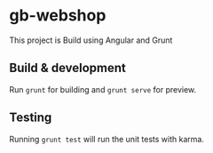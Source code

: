 # gb-webshop

This project is Build using Angular and  Grunt

## Build & development

Run `grunt` for building and `grunt serve` for preview.

## Testing

Running `grunt test` will run the unit tests with karma.
